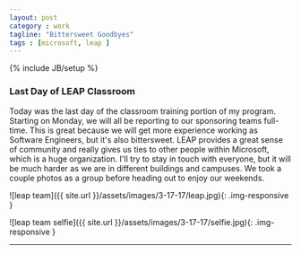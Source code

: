```yaml
---
layout: post
category : work
tagline: "Bittersweet Goodbyes"
tags : [microsoft, leap ]
---
```

{% include JB/setup %}

### Last Day of LEAP Classroom

Today was the last day of the classroom training portion of my program. Starting on Monday, we will all be reporting to our sponsoring teams full-time. This is great because we will get more experience working as Software Engineers, but it's also bittersweet. LEAP provides a great sense of community and really gives us ties to other people within Microsoft, which is a huge organization. I'll try to stay in touch with everyone, but it will be much harder as we are in different buildings and campuses. We took a couple photos as a group before heading out to enjoy our weekends.

![leap team]({{ site.url }}/assets/images/3-17-17/leap.jpg){: .img-responsive }

![leap team selfie]({{ site.url }}/assets/images/3-17-17/selfie.jpg){: .img-responsive }

---
